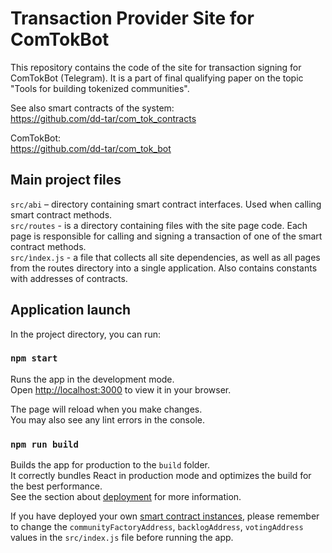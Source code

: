 # Transaction Provider Site for ComTokBot
This repository contains the code of the site for transaction signing for ComTokBot (Telegram). It is a part of final qualifying paper on the topic
"Tools for building tokenized communities".

See also smart contracts of the system:  
https://github.com/dd-tar/com_tok_contracts

ComTokBot:  
https://github.com/dd-tar/com_tok_bot

## Main project files
`src/abi` – directory containing smart contract interfaces. Used when calling smart contract methods.  
`src/routes` - is a directory containing files with the site page code. Each page is responsible for calling and signing a transaction of one of the smart contract methods.  
`src/ìndex.js` - a file that collects all site dependencies, as well as all pages from the routes directory into a single application. Also contains constants with addresses of contracts.


## Application launch

In the project directory, you can run:

### `npm start`

Runs the app in the development mode.\
Open [http://localhost:3000](http://localhost:3000) to view it in your browser.

The page will reload when you make changes.\
You may also see any lint errors in the console.

### `npm run build`

Builds the app for production to the `build` folder.\
It correctly bundles React in production mode and optimizes the build for the best performance.  
See the section about [deployment](https://facebook.github.io/create-react-app/docs/deployment) for more information.

If you have deployed your own [smart contract instances](https://github.com/dd-tar/com_tok_contracts), please remember to change the `communityFactoryAddress`, `backlogAddress`, `votingAddress` values in the `src/index.js` file before running the app.
  